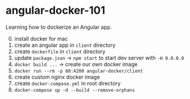 # angular-docker-101

Learning how to dockerize an Angular app.

0. install docker for mac
1. create an angular app in `client` directory
2. create `dockerfile` in `client` directory
3. update `package.json` -> `npm start` to start dev server with `-H 0.0.0.0`
4. `docker build ...` -> create our own docker image
5. `docker run --rm -p 80:4200 angular-docker/client`
6. create custom nginx docker image
7. create `docker-compose.yml` in root directory
8. `docker-compose up -d --build --remove-orphans`